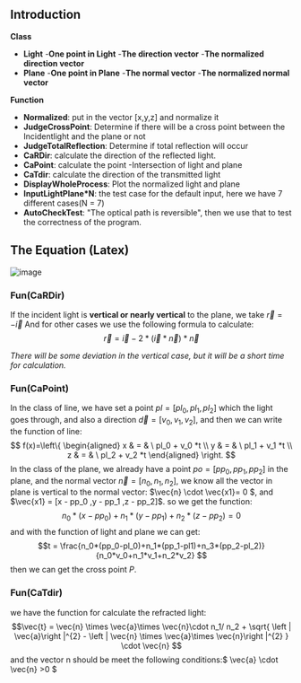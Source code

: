 ## Introduction
**Class**
- **Light** 
 -**One point in Light**
 -**The direction vector**
 -**The normalized direction vector**
- **Plane**
 -**One point in Plane**
 -**The normal vector**
 -**The normalized normal vector**

**Function**
- **Normalized**: put in the vector [x,y,z] and normalize it
- **JudgeCrossPoint**: Determine if there will be a cross point between the Incidentlight and the plane or not
- **JudgeTotalReflection**: Determine if total reflection will occur
- **CaRDir**: calculate the direction of the reflected light.
- **CaPoint**: calculate the point -Intersection of light and plane
- **CaTdir**: calculate the direction of the transmitted light
- **DisplayWholeProcess**: Plot the normalized light and plane
- **InputLightPlane*N**: the test case for the default input, here we have 7 different cases(N = 7)
- **AutoCheckTest**: "The optical path is reversible", then we use that to test the correctness of the program.


## The Equation (Latex)

![image](https://github.com/Mingyumaz/light123/blob/master/Light/README_The_Equation1.png)


### Fun(CaRDir)
If the incident light is **vertical or nearly vertical** to the plane, we take $\vec{r} = -\vec{i}$
And for other cases we use the following formula to calculate: 
$$ \vec{r} = \vec{i} - 2 * \left ( \vec{i} * \vec{n} \right ) *\vec{n} $$

*There will be some deviation in the vertical case, but it will be a short time for calculation.*

### Fun(CaPoint)
In the class of line, we have set a point $pl = [pl_0 ,pl_1 ,pl_2]$ which the light goes through, and also a direction $\vec{d} = [v_0 ,v_1 ,v_2]$, and then we can write the function of line: 
$$ 
f(x)=\left\{
\begin{aligned}
x & = & \ pl_0 + v_0 *t \\
y & = & \ pl_1 + v_1 *t  \\
z & = & \ pl_2 + v_2 *t 
\end{aligned}
\right.
$$
In the class of the plane, we already have a point $po = [pp_0 ,pp_1 ,pp_2]$ in the plane, and the normal vector  $\vec{n} = [n_0 ,n_1 ,n_2]$, we know all the vector in plane is vertical to the normal vector: $\vec{n} \cdot \vec{x1}= 0 $, and $\vec{x1} = [x - pp_0 ,y - pp_1 ,z - pp_2]$. so we get the function:
$$ n_0 * (x - pp_0) + n_1 * (y - pp_1) + n_2 * (z - pp_2) = 0 $$ 
and with the function of light and plane we can get:
$$t = \frac{n_0*(pp_0-pl_0)+n_1*(pp_1-pl1)+n_3*(pp_2-pl_2)}{n_0*v_0+n_1*v_1+n_2*v_2} $$
then we can get the cross point $P$.
### Fun(CaTdir)
we have the function for calculate the refracted light:
$$\vec{t} = \vec{n} \times \vec{a}\times \vec{n}\cdot n_1/ n_2 + \sqrt{ \left | \vec{a}\right |^{2} - \left | \vec{n}  \times \vec{a}\times \vec{n}\right |^{2} } \cdot \vec{n} $$
and the vector n should be meet the following conditions:$  \vec{a} \cdot  \vec{n} >0 $
